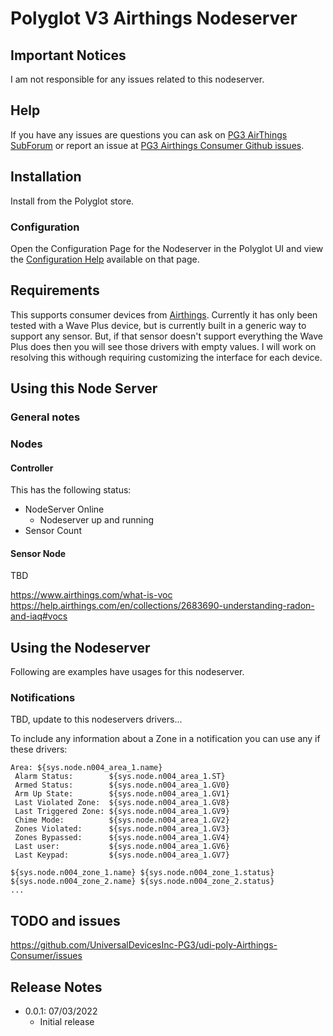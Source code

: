 # Polyglot V3 Airthings Nodeserver

## Important Notices

I am not responsible for any issues related to this nodeserver.

## Help

If you have any issues are questions you can ask on [PG3 AirThings SubForum](https://forum.universal-devices.com/forum/309-airthings/) or report an issue at [PG3 Airthings Consumer Github issues](https://github.com/UniversalDevicesInc-PG3/udi-poly-Airthings-Consumer/issues).

## Installation

Install from the Polyglot store.

### Configuration

Open the Configuration Page for the Nodeserver in the Polyglot UI and view the [Configuration Help](/CONFIG.md) available on that page.

## Requirements

This supports consumer devices from <a href="https://www.airthings.com/">Airthings</a>.  Currently it has only been tested with a Wave Plus device, but is currently built in a generic way to support any sensor.  But, if that sensor doesn't support everything the Wave Plus does then you will see those drivers with empty values.  I will work on resolving this withough requiring customizing the interface for each device.

## Using this Node Server

### General notes

### Nodes

#### Controller

This has the following status:
- NodeServer Online
  - Nodeserver up and running
- Sensor Count

#### Sensor Node

TBD

https://www.airthings.com/what-is-voc
https://help.airthings.com/en/collections/2683690-understanding-radon-and-iaq#vocs

## Using the Nodeserver

Following are examples have usages for this nodeserver.

### Notifications

TBD, update to this nodeservers drivers...

To include any information about a Zone in a notification you can use any if these drivers:
```
Area: ${sys.node.n004_area_1.name}
 Alarm Status:        ${sys.node.n004_area_1.ST}
 Armed Status:        ${sys.node.n004_area_1.GV0}
 Arm Up State:        ${sys.node.n004_area_1.GV1}
 Last Violated Zone:  ${sys.node.n004_area_1.GV8}
 Last Triggered Zone: ${sys.node.n004_area_1.GV9}
 Chime Mode:          ${sys.node.n004_area_1.GV2}
 Zones Violated:      ${sys.node.n004_area_1.GV3}
 Zones Bypassed:      ${sys.node.n004_area_1.GV4}
 Last user:           ${sys.node.n004_area_1.GV6}
 Last Keypad:         ${sys.node.n004_area_1.GV7}

${sys.node.n004_zone_1.name} ${sys.node.n004_zone_1.status}
${sys.node.n004_zone_2.name} ${sys.node.n004_zone_2.status}
...
```

## TODO and issues

https://github.com/UniversalDevicesInc-PG3/udi-poly-Airthings-Consumer/issues

## Release Notes
- 0.0.1: 07/03/2022
  - Initial release

